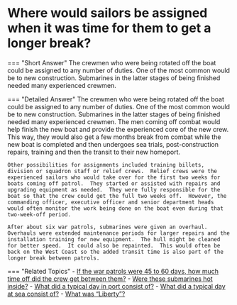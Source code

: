 # Where would sailors be assigned when it was time for them to get a longer break?


=== "Short Answer"
    The crewmen who were being rotated off the boat could be assigned to any number of duties. One of the most common would be to new construction. Submarines in the latter stages of being finished needed many experienced crewmen.

=== "Detailed Answer"
    The crewmen who were being rotated off the boat could be assigned to any number of duties.  One of the most common would be to new construction.  Submarines in the latter stages of being finished needed many experienced crewmen.  The men coming off combat would help finish the new boat and provide the experienced core of the new crew.  This way, they would also get a few months break from combat while the new boat is completed and then undergoes sea trials, post-construction repairs, training and then the transit to their new homeport.

    Other possibilities for assignments included training billets, division or squadron staff or relief crews.  Relief crews were the experienced sailors who would take over for the first two weeks for boats coming off patrol.  They started or assisted with repairs and upgrading equipment as needed.  They were fully responsible for the boat so that the crew could get the full two weeks off.  However, the commanding officer, executive officer and senior department heads would often monitor the work being done on the boat even during that two-week-off period.

    After about six war patrols, submarines were given an overhaul.  Overhauls were extended maintenance periods for larger repairs and the installation training for new equipment.  The hull might be cleaned for better speed.  It could also be repainted.  This would often be back on the West Coast so the added transit time is also part of the longer break between patrols.

=== "Related Topics"
    - [If the war patrols were 45 to 60 days, how much time off did the crew get between them?](./if-the-war-patrols-were-45-to-60-days-how-much-time-off-did-the-52d89df1.md)
    - [Were these submarines hot inside?](./were-these-submarines-hot-inside.md)
    - [What did a typical day in port consist of?](./what-did-a-typical-day-in-port-consist-of.md)
    - [What did a typical day at sea consist of?](./what-did-a-typical-day-at-sea-consist-of.md)
    - [What was “Liberty”?](./what-was-liberty.md)
